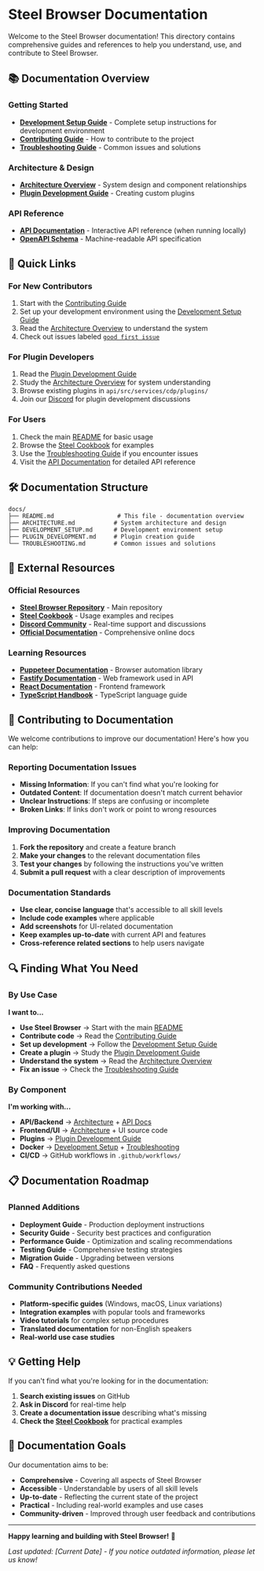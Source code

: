 # Steel Browser Documentation

Welcome to the Steel Browser documentation! This directory contains comprehensive guides and references to help you understand, use, and contribute to Steel Browser.

## 📚 Documentation Overview

### Getting Started

- **[Development Setup Guide](DEVELOPMENT_SETUP.md)** - Complete setup instructions for development environment
- **[Contributing Guide](../CONTRIBUTING.md)** - How to contribute to the project
- **[Troubleshooting Guide](TROUBLESHOOTING.md)** - Common issues and solutions

### Architecture & Design

- **[Architecture Overview](ARCHITECTURE.md)** - System design and component relationships
- **[Plugin Development Guide](PLUGIN_DEVELOPMENT.md)** - Creating custom plugins

### API Reference

- **[API Documentation](http://localhost:3000/documentation)** - Interactive API reference (when running locally)
- **[OpenAPI Schema](../api/openapi/schemas.json)** - Machine-readable API specification

## 🚀 Quick Links

### For New Contributors

1. Start with the [Contributing Guide](../CONTRIBUTING.md)
2. Set up your development environment using the [Development Setup Guide](DEVELOPMENT_SETUP.md)
3. Read the [Architecture Overview](ARCHITECTURE.md) to understand the system
4. Check out issues labeled [`good first issue`](https://github.com/steel-dev/steel-browser/labels/good%20first%20issue)

### For Plugin Developers

1. Read the [Plugin Development Guide](PLUGIN_DEVELOPMENT.md)
2. Study the [Architecture Overview](ARCHITECTURE.md) for system understanding
3. Browse existing plugins in `api/src/services/cdp/plugins/`
4. Join our [Discord](https://discord.gg/steel-dev) for plugin development discussions

### For Users

1. Check the main [README](../README.md) for basic usage
2. Browse the [Steel Cookbook](https://github.com/steel-dev/steel-cookbook) for examples
3. Use the [Troubleshooting Guide](TROUBLESHOOTING.md) if you encounter issues
4. Visit the [API Documentation](http://localhost:3000/documentation) for detailed API reference

## 🛠️ Documentation Structure

```
docs/
├── README.md                  # This file - documentation overview
├── ARCHITECTURE.md           # System architecture and design
├── DEVELOPMENT_SETUP.md      # Development environment setup
├── PLUGIN_DEVELOPMENT.md     # Plugin creation guide
└── TROUBLESHOOTING.md        # Common issues and solutions
```

## 📖 External Resources

### Official Resources

- **[Steel Browser Repository](https://github.com/steel-dev/steel-browser)** - Main repository
- **[Steel Cookbook](https://github.com/steel-dev/steel-cookbook)** - Usage examples and recipes
- **[Discord Community](https://discord.gg/steel-dev)** - Real-time support and discussions
- **[Official Documentation](https://docs.steel.dev/)** - Comprehensive online docs

### Learning Resources

- **[Puppeteer Documentation](https://pptr.dev/)** - Browser automation library
- **[Fastify Documentation](https://www.fastify.io/)** - Web framework used in API
- **[React Documentation](https://react.dev/)** - Frontend framework
- **[TypeScript Handbook](https://www.typescriptlang.org/docs/)** - TypeScript language guide

## 🤝 Contributing to Documentation

We welcome contributions to improve our documentation! Here's how you can help:

### Reporting Documentation Issues

- **Missing Information**: If you can't find what you're looking for
- **Outdated Content**: If documentation doesn't match current behavior
- **Unclear Instructions**: If steps are confusing or incomplete
- **Broken Links**: If links don't work or point to wrong resources

### Improving Documentation

1. **Fork the repository** and create a feature branch
2. **Make your changes** to the relevant documentation files
3. **Test your changes** by following the instructions you've written
4. **Submit a pull request** with a clear description of improvements

### Documentation Standards

- **Use clear, concise language** that's accessible to all skill levels
- **Include code examples** where applicable
- **Add screenshots** for UI-related documentation
- **Keep examples up-to-date** with current API and features
- **Cross-reference related sections** to help users navigate

## 🔍 Finding What You Need

### By Use Case

**I want to...**

- **Use Steel Browser** → Start with the main [README](../README.md)
- **Contribute code** → Read the [Contributing Guide](../CONTRIBUTING.md)
- **Set up development** → Follow the [Development Setup Guide](DEVELOPMENT_SETUP.md)
- **Create a plugin** → Study the [Plugin Development Guide](PLUGIN_DEVELOPMENT.md)
- **Understand the system** → Read the [Architecture Overview](ARCHITECTURE.md)
- **Fix an issue** → Check the [Troubleshooting Guide](TROUBLESHOOTING.md)

### By Component

**I'm working with...**

- **API/Backend** → [Architecture](ARCHITECTURE.md) + [API Docs](http://localhost:3000/documentation)
- **Frontend/UI** → [Architecture](ARCHITECTURE.md) + UI source code
- **Plugins** → [Plugin Development Guide](PLUGIN_DEVELOPMENT.md)
- **Docker** → [Development Setup](DEVELOPMENT_SETUP.md) + [Troubleshooting](TROUBLESHOOTING.md)
- **CI/CD** → GitHub workflows in `.github/workflows/`

## 📋 Documentation Roadmap

### Planned Additions

- **Deployment Guide** - Production deployment instructions
- **Security Guide** - Security best practices and configuration
- **Performance Guide** - Optimization and scaling recommendations
- **Testing Guide** - Comprehensive testing strategies
- **Migration Guide** - Upgrading between versions
- **FAQ** - Frequently asked questions

### Community Contributions Needed

- **Platform-specific guides** (Windows, macOS, Linux variations)
- **Integration examples** with popular tools and frameworks
- **Video tutorials** for complex setup procedures
- **Translated documentation** for non-English speakers
- **Real-world use case studies**

## 💡 Getting Help

If you can't find what you're looking for in the documentation:

1. **Search existing issues** on GitHub
2. **Ask in Discord** for real-time help
3. **Create a documentation issue** describing what's missing
4. **Check the [Steel Cookbook](https://github.com/steel-dev/steel-cookbook)** for practical examples

## 🎯 Documentation Goals

Our documentation aims to be:

- **Comprehensive** - Covering all aspects of Steel Browser
- **Accessible** - Understandable by users of all skill levels
- **Up-to-date** - Reflecting the current state of the project
- **Practical** - Including real-world examples and use cases
- **Community-driven** - Improved through user feedback and contributions

---

**Happy learning and building with Steel Browser!** 🚀

*Last updated: [Current Date] - If you notice outdated information, please let us know!* 